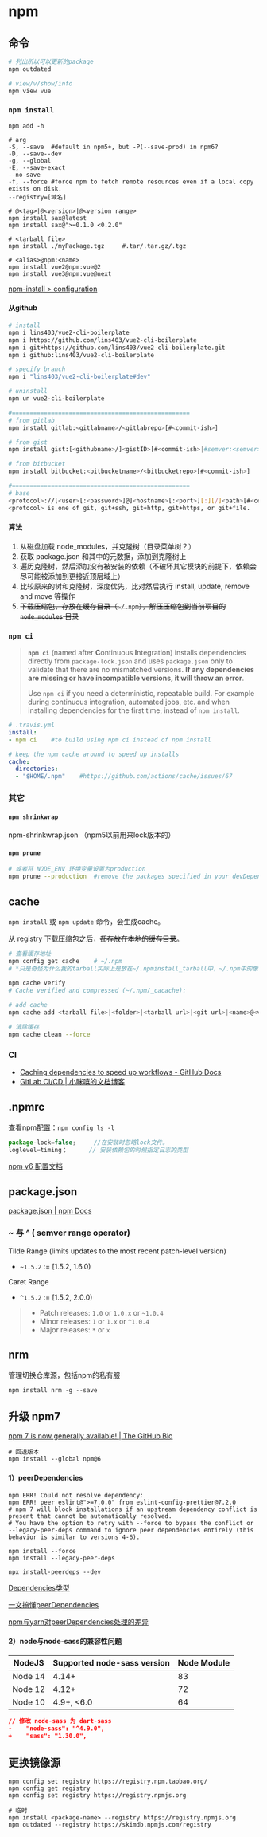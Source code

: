 # npm

## 命令

```bash
# 列出所以可以更新的package
npm outdated

# view/v/show/info
npm view vue
```

### `npm install`

```shell
npm add -h

# arg
-S, --save	#default in npm5+, but -P(--save-prod) in npm6?
-D, --save--dev
-g, --global
-E, --save-exact
--no-save
-f, --force	#force npm to fetch remote resources even if a local copy exists on disk.
--registry=[域名]

# @<tag>|@<version>|@<version range>
npm install sax@latest
npm install sax@">=0.1.0 <0.2.0"

# <tarball file>
npm install ./myPackage.tgz		#.tar/.tar.gz/.tgz

# <alias>@npm:<name>
npm install vue2@npm:vue@2
npm install vue3@npm:vue@next
```

[npm-install > configuration](https://docs.npmjs.com/cli/v7/commands/npm-install#configuration)

#### 从github

```bash
# install
npm i lins403/vue2-cli-boilerplate
npm i https://github.com/lins403/vue2-cli-boilerplate
npm i git+https://github.com/lins403/vue2-cli-boilerplate.git
npm i github:lins403/vue2-cli-boilerplate

# specify branch
npm i "lins403/vue2-cli-boilerplate#dev"

# uninstall
npm un vue2-cli-boilerplate

#==================================================
# from gitlab
npm install gitlab:<gitlabname>/<gitlabrepo>[#<commit-ish>]

# from gist
npm install gist:[<githubname>/]<gistID>[#<commit-ish>|#semver:<semver>]

# from bitbucket
npm install bitbucket:<bitbucketname>/<bitbucketrepo>[#<commit-ish>]

#==================================================
# base
<protocol>://[<user>[:<password>]@]<hostname>[:<port>][:][/]<path>[#<commit-ish> | #semver:<semver>]
<protocol> is one of git, git+ssh, git+http, git+https, or git+file.
```

#### 算法

1. 从磁盘加载 node_modules，并克隆树（目录菜单树？）
2. 获取 package.json 和其中的元数据，添加到克隆树上
3. 遍历克隆树，然后添加没有被安装的依赖（不破坏其它模块的前提下，依赖会尽可能被添加到更接近顶层域上）
4. 比较原来的树和克隆树，深度优先，比对然后执行 install, update, remove and move 等操作
5. ~~下载压缩包，存放在缓存目录（`~/.npm`），解压压缩包到当前项目的 `node_modules` 目录~~

### `npm ci`

> **`npm ci`** (named after **C**ontinuous **I**ntegration) installs dependencies directly from `package-lock.json` and uses `package.json` only to validate that there are no mismatched versions. **If any dependencies are missing or have incompatible versions, it will throw an error**.
>
> Use `npm ci` if you need a deterministic, repeatable build. For example during continuous integration, automated jobs, etc. and when installing dependencies for the first time, instead of `npm install`.

```yaml
# .travis.yml
install:
- npm ci	#to build using npm ci instead of npm install

# keep the npm cache around to speed up installs
cache:
  directories:
  - "$HOME/.npm"	#https://github.com/actions/cache/issues/67
```

### 其它

#### `npm shrinkwrap` 

npm-shrinkwrap.json （npm5以前用来lock版本的）

#### `npm prune`

```bash
# 或者将 NODE_ENV 环境变量设置为production
npm prune --production	#remove the packages specified in your devDependencies.
```

## cache

`npm install` 或 `npm update` 命令，会生成cache。

从 registry 下载压缩包之后，~~都存放在本地的缓存目录~~。

```bash
# 查看缓存地址
npm config get cache	# ~/.npm
# *只是奇怪为什么我的tarball实际上是放在~/.npminstall_tarball中，~/.npm中的像哈希文件or ETag?

npm cache verify
# Cache verified and compressed (~/.npm/_cacache):
 
# add cache
npm cache add <tarball file>|<folder>|<tarball url>|<git url>|<name>@<version>

# 清除缓存
npm cache clean --force
```

### CI

- [Caching dependencies to speed up workflows - GitHub Docs](https://docs.github.com/cn/actions/advanced-guides/caching-dependencies-to-speed-up-workflows#example-using-the-cache-action)
- [GitLab CI/CD | 小眯嘻的文档博客](https://lins403.github.io/vuepress-doc/notes/engineering/CI-CD/gitlab-ci.html#cache)

## .npmrc

查看npm配置：`npm config ls -l`

```js
package-lock=false;     //在安装时忽略lock文件。
loglevel=timing；      // 安装依赖包的时候指定日志的类型
```

[npm v6 配置文档](https://docs.npmjs.com/cli/v6/using-npm/config)



## package.json

[package.json | npm Docs](https://docs.npmjs.com/cli/v8/configuring-npm/package-json)

### ~ 与 ^ ( semver range operator)

Tilde Range (limits updates to the most recent patch-level version)

- `~1.5.2` := [1.5.2, 1.6.0)

Caret Range

- `^1.5.2` := [1.5.2, 2.0.0)

> - Patch releases: `1.0` or `1.0.x` or `~1.0.4`
> - Minor releases: `1` or `1.x` or `^1.0.4`
> - Major releases: `*` or `x`

## nrm

管理切换仓库源，包括npm的私有服

```shell
npm install nrm -g --save
```



## 升级 npm7

[npm 7 is now generally available! | The GitHub Blo](https://github.blog/2021-02-02-npm-7-is-now-generally-available/)

```shell
# 回退版本
npm install --global npm@6
```

#### 1）peerDependencies

```shell
npm ERR! Could not resolve dependency:
npm ERR! peer eslint@">=7.0.0" from eslint-config-prettier@7.2.0
# npm 7 will block installations if an upstream dependency conflict is present that cannot be automatically resolved.
# You have the option to retry with --force to bypass the conflict or --legacy-peer-deps command to ignore peer dependencies entirely (this behavior is similar to versions 4-6).
```

```shell
npm install --force
npm install --legacy-peer-deps

npx install-peerdeps --dev 
```

[Dependencies类型](https://yarn.bootcss.com/docs/dependency-types/)

[一文搞懂peerDependencies](https://juejin.cn/post/6844904134248759309)

[npm与yarn对peerDependencies处理的差异](https://zhuanlan.zhihu.com/p/237532427)

#### 2）node与node-sass的兼容性问题

| NodeJS  | Supported node-sass version | Node Module |
| ------- | --------------------------- | ----------- |
| Node 14 | 4.14+                       | 83          |
| Node 12 | 4.12+                       | 72          |
| Node 10 | 4.9+, <6.0                  | 64          |

```json
// 修改 node-sass 为 dart-sass
-    "node-sass": "^4.9.0",
+    "sass": "1.30.0",
```

## 更换镜像源

```shell
npm config set registry https://registry.npm.taobao.org/
npm config get registry
npm config set registry https://registry.npmjs.org

# 临时
npm install <package-name> --registry https://registry.npmjs.org
npm outdated --registry https://skimdb.npmjs.com/registry
```
